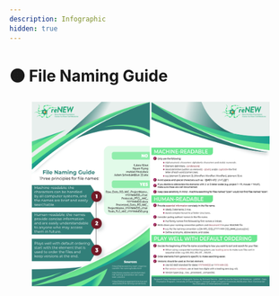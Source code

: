 ```yaml
---
description: Infographic
hidden: true
---
```


# 🟠 File Naming Guide

<div data-full-width="true"><figure><img src="../.gitbook/assets/File_Naming_Guidelines.jpg" alt=""><figcaption></figcaption></figure></div>
